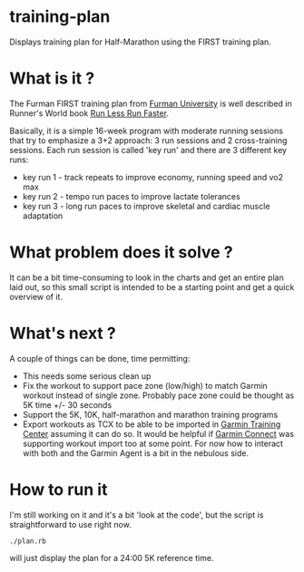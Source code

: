 training-plan
=============

Displays training plan for Half-Marathon using the FIRST training plan.

# What is it ?
The Furman FIRST training plan from [Furman University](http://www.furmanfirst.com/) is well described in 
Runner's World book [Run Less Run Faster](http://www.amazon.com/gp/product/159486649X/ref=as_li_ss_tl?ie=UTF8&camp=1789&creative=390957&creativeASIN=159486649X&linkCode=as2&tag=stephasthough-20).

Basically, it is a simple 16-week program with moderate running sessions that try to emphasize a 3+2 approach: 3 run sessions and 2 cross-training sessions. Each run session is called 'key run' and there are 3 different key runs:

* key run 1 - track repeats to improve economy, running speed and vo2 max
* key run 2 - tempo run paces to improve lactate tolerances
* key run 3 - long run paces to improve skeletal and cardiac muscle adaptation

# What problem does it solve ?
It can be a bit time-consuming to look in the charts and get an entire plan laid out, so
this small script is intended to be a starting point and get a quick overview of it.

# What's next ?

A couple of things can be done, time permitting:

* This needs some serious clean up
* Fix the workout to support pace zone (low/high) to match Garmin workout instead of single zone. Probably pace zone could be thought as 5K time +/- 30 seconds
* Support the 5K, 10K, half-marathon and marathon training programs
* Export workouts as TCX to be able to be imported in [Garmin Training Center](http://www.garmin.com/garmin/cms/intosports/training_center) assuming it can do so. It would be helpful if [Garmin Connect](http://connect.garmin.com/)
was supporting workout import too at some point. For now how to interact with both and the Garmin Agent is a bit in the nebulous side.

# How to run it
I'm still working on it and it's a bit 'look at the code', but the script is straightforward to use right now.

    ./plan.rb 

will just display the plan for a 24:00 5K reference time.